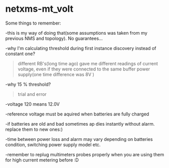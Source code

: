 # netxms-mt_volt
Some things to remember:

-this is my way of doing that(some assumptions was taken from my previous NMS and topology).
 No guarantees...

-why I'm calculating threshold during first instance discovery instead of constant one?
 >different RB's(long time ago) gave me different readings of current voltage, even if they were
  connected to the same buffer power supply(one time difference was 8V )

-why 15 % threshold?
 >trial and error

-voltage 120 means 12.0V

-reference voltage must be aquired when batteries are fully charged

-if batteries are old and bad sometimes ap dies instantly without alarm. replace them to new ones:)

-time between power loss and alarm may vary depending on batteries condition, switching power supply 
 model etc.

 -remember to replug multimeters probes properly when you are using them for high current metering before :D
